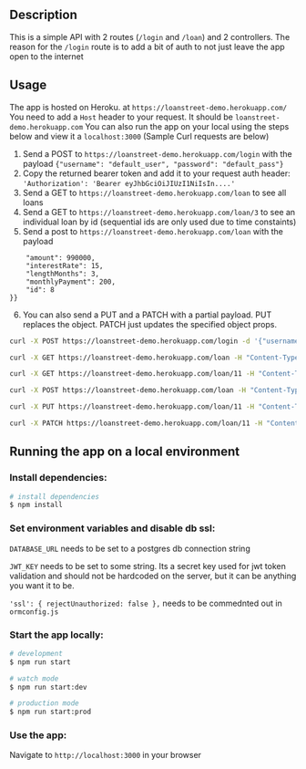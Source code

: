
## Description
This is a simple API with 2 routes (`/login` and `/loan`) and 2 controllers. The reason for the `/login` route is to add a bit of auth to not just leave the app open to the internet

## Usage
The app is hosted on Heroku. at `https://loanstreet-demo.herokuapp.com/`
You need to add a `Host` header to your request. It should be `loanstreet-demo.herokuapp.com`
You can also run the app on your local using the steps below and view it a `localhost:3000`
(Sample Curl requests are below)

1. Send a POST to `https://loanstreet-demo.herokuapp.com/login` with the payload `{"username": "default_user", "password": "default_pass"}`
2. Copy the returned bearer token and add it to your request auth header: `'Authorization': 'Bearer eyJhbGciOiJIUzI1NiIsIn....'`
3. Send a GET to `https://loanstreet-demo.herokuapp.com/loan` to see all loans
4. Send a GET to `https://loanstreet-demo.herokuapp.com/loan/3` to see an individual loan by id (sequential ids are only used due to time constaints)
5. Send a post to `https://loanstreet-demo.herokuapp.com/loan` with the payload 
```{{
    "amount": 990000,
    "interestRate": 15,
    "lengthMonths": 3,
    "monthlyPayment": 200,
    "id": 8
}}
```
6. You can also send a PUT and a PATCH with a partial payload. PUT replaces the object. PATCH just updates the specified object props.

```bash
curl -X POST https://loanstreet-demo.herokuapp.com/login -d '{"username": "default_user", "password": "default_pass"}' -H "Content-Type: application/json"

curl -X GET https://loanstreet-demo.herokuapp.com/loan -H "Content-Type:application/json" -H "Authorization: Bearer eyJhbGciOiJIUzI1NiIsInR5cCI6IkpXVCJ9.eyJ1c2VybmFtZSI6ImRlZmF1bHRfdXNlciIsInN1YiI6MywiaWF0IjoxNjE3MzA0OTA2LCJleHAiOjE2MTczMDY3MDZ9.8Rnu-GaUBYl5ieR0M5gAxxxND2q1hRl1kaP33izvCJM"

curl -X GET https://loanstreet-demo.herokuapp.com/loan/11 -H "Content-Type:application/json" -H "Authorization: Bearer eyJhbGciOiJIUzI1NiIsInR5cCI6IkpXVCJ9.eyJ1c2VybmFtZSI6ImRlZmF1bHRfdXNlciIsInN1YiI6MywiaWF0IjoxNjE3MzA0OTA2LCJleHAiOjE2MTczMDY3MDZ9.8Rnu-GaUBYl5ieR0M5gAxxxND2q1hRl1kaP33izvCJM" 

curl -X POST https://loanstreet-demo.herokuapp.com/loan -H "Content-Type:application/json" -H "Authorization: Bearer eyJhbGciOiJIUzI1NiIsInR5cCI6IkpXVCJ9.eyJ1c2VybmFtZSI6ImRlZmF1bHRfdXNlciIsInN1YiI6MywiaWF0IjoxNjE3MzA0OTA2LCJleHAiOjE2MTczMDY3MDZ9.8Rnu-GaUBYl5ieR0M5gAxxxND2q1hRl1kaP33izvCJM" -d '{"amount": 990000,"interestRate": 15,"lengthMonths": 3,"monthlyPayment": 40000}'

curl -X PUT https://loanstreet-demo.herokuapp.com/loan/11 -H "Content-Type:application/json" -H "Authorization: Bearer eyJhbGciOiJIUzI1NiIsInR5cCI6IkpXVCJ9.eyJ1c2VybmFtZSI6ImRlZmF1bHRfdXNlciIsInN1YiI6MywiaWF0IjoxNjE3MzA0OTA2LCJleHAiOjE2MTczMDY3MDZ9.8Rnu-GaUBYl5ieR0M5gAxxxND2q1hRl1kaP33izvCJM" -d '{"amount": 990000,"interestRate": 17,"lengthMonths": 12,"monthlyPayment": 69000}'

curl -X PATCH https://loanstreet-demo.herokuapp.com/loan/11 -H "Content-Type:application/json" -H "Authorization: Bearer eyJhbGciOiJIUzI1NiIsInR5cCI6IkpXVCJ9.eyJ1c2VybmFtZSI6ImRlZmF1bHRfdXNlciIsInN1YiI6MywiaWF0IjoxNjE3MzA0OTA2LCJleHAiOjE2MTczMDY3MDZ9.8Rnu-GaUBYl5ieR0M5gAxxxND2q1hRl1kaP33izvCJM" -d '{"amount": 990000,"interestRate": 17,"lengthMonths": 3,"monthlyPayment": 69000}'
```

## Running the app on a local environment

### Install dependencies:
```bash
# install dependencies
$ npm install
```
### Set environment variables and disable db ssl:
`DATABASE_URL` needs to be set to a postgres db connection string

`JWT_KEY` needs to be set to some string. Its a secret key used for jwt token validation and should not be hardcoded on the server, but it can be anything you want it to be.


`'ssl': { rejectUnauthorized: false },` needs to be commednted out in `ormconfig.js`

### Start the app locally:
```bash
# development
$ npm run start

# watch mode
$ npm run start:dev

# production mode
$ npm run start:prod
```

### Use the app:
Navigate to `http://localhost:3000` in your browser
